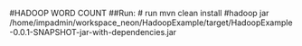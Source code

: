 #HADOOP WORD COUNT
##Run:
	# run mvn clean install
	#hadoop jar /home/impadmin/workspace_neon/HadoopExample/target/HadoopExample-0.0.1-SNAPSHOT-jar-with-dependencies.jar